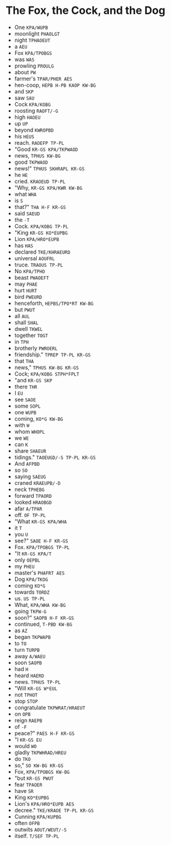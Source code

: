 # The Fox, the Cock, and the Dog

* One `KPA/WUPB`
* moonlight `PHAOLGT`
* night `TPHAOEUT`
* a `AEU`
* Fox `KPA/TPOBGS`
* was `WAS`
* prowling `PROULG`
* about `PW`
* farmer's `TPAR/PHER AES`
* hen-coop, `HEPB H-PB KAOP KW-BG`
* and `SKP`
* saw `SAU`
* Cock `KPA/KOBG`
* roosting `RAOFT/-G`
* high `HAOEU`
* up `UP`
* beyond `KWROPBD`
* his `HEUS`
* reach. `RAOEFP TP-PL`
* "Good `KR-GS KPA/TKPWAOD`
* news, `TPHUS KW-BG`
* good `TKPWAOD`
* news!" `TPHUS SKHRAPL KR-GS`
* he `HE`
* cried. `KRAOEUD TP-PL`
* "Why, `KR-GS KPA/KWR KW-BG`
* what `WHA`
* is `S`
* that?" `THA H-F KR-GS`
* said `SAEUD`
* the `-T`
* Cock. `KPA/KOBG TP-PL`
* "King `KR-GS KO*EUPBG`
* Lion `KPA/HRO*EUPB`
* has `HAS`
* declared `TKE/KHRAEURD`
* universal `AOUFRL`
* truce. `TRAOUS TP-PL`
* No `KPA/TPHO`
* beast `PWAOEFT`
* may `PHAE`
* hurt `HURT`
* bird `PWEURD`
* henceforth, `HEPBS/TPO*RT KW-BG`
* but `PWUT`
* all `AUL`
* shall `SHAL`
* dwell `TKWEL`
* together `TOGT`
* in `TPH`
* brotherly `PWROERL`
* friendship." `TPREP TP-PL KR-GS`
* that `THA`
* news," `TPHUS KW-BG KR-GS`
* Cock; `KPA/KOBG STPH*FPLT`
* "and `KR-GS SKP`
* there `THR`
* I `EU`
* see `SAOE`
* some `SOPL`
* one `WUPB`
* coming, `KO*G KW-BG`
* with `W`
* whom `WHOPL`
* we `WE`
* can `K`
* share `SHAEUR`
* tidings." `TAOEUGD/-S TP-PL KR-GS`
* And `AFPBD`
* so `SO`
* saying `SAEUG`
* craned `KRAEUPB/-D`
* neck `TPHEBG`
* forward `TPAORD`
* looked `HRAOBGD`
* afar `A/TPAR`
* off. `OF TP-PL`
* "What `KR-GS KPA/WHA`
* it `T`
* you `U`
* see?" `SAOE H-F KR-GS`
* Fox. `KPA/TPOBGS TP-PL`
* "It `KR-GS KPA/T`
* only `OEPBL`
* my `PHEU`
* master's `PHAFRT AES`
* Dog `KPA/TKOG`
* coming `KO*G`
* towards `TORDZ`
* us. `US TP-PL`
* What, `KPA/WHA KW-BG`
* going `TKPW-G`
* soon?" `SAOPB H-F KR-GS`
* continued, `T-PBD KW-BG`
* as `AZ`
* began `TKPWAPB`
* to `TO`
* turn `TURPB`
* away `A/WAEU`
* soon `SAOPB`
* had `H`
* heard `HAERD`
* news. `TPHUS TP-PL`
* "Will `KR-GS W*EUL`
* not `TPHOT`
* stop `STOP`
* congratulate `TKPWRAT/HRAEUT`
* on `OPB`
* reign `RAEPB`
* of `-F`
* peace?" `PAES H-F KR-GS`
* "I `KR-GS EU`
* would `WO`
* gladly `TKPWHRAD/HREU`
* do `TKO`
* so," `SO KW-BG KR-GS`
* Fox, `KPA/TPOBGS KW-BG`
* "but `KR-GS PWUT`
* fear `TPAOER`
* have `SR`
* King `KO*EUPBG`
* Lion's `KPA/HRO*EUPB AES`
* decree." `TKE/KRAOE TP-PL KR-GS`
* Cunning `KPA/KUPBG`
* often `OFPB`
* outwits `AOUT/WEUT/-S`
* itself. `T/SEF TP-PL`

